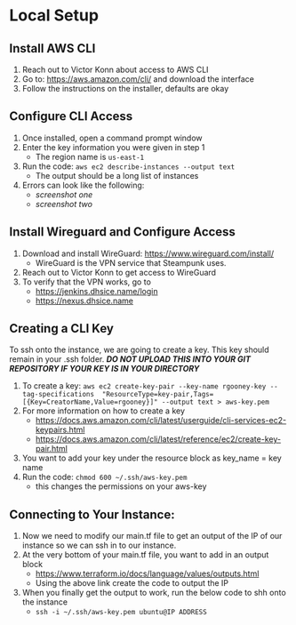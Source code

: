 # Local Setup

## Install AWS CLI
1. Reach out to Victor Konn about access to AWS CLI
2. Go to: https://aws.amazon.com/cli/ and download the interface
3. Follow the instructions on the installer, defaults are okay
   
## Configure CLI Access
1. Once installed, open a command prompt window
2. Enter the key information you were given in step 1
    + The region name is `us-east-1`
3. Run the code: `aws ec2 describe-instances --output text`
    + The output should be a long list of instances
4. Errors can look like the following:
   + *screenshot one*
   + *screenshot two*

## Install Wireguard and Configure Access
1. Download and install WireGuard: https://www.wireguard.com/install/
   + WireGuard is the VPN service that Steampunk uses.
2. Reach out to Victor Konn to get access to WireGuard
3. To verify that the VPN works, go to
   + https://jenkins.dhsice.name/login
   + https://nexus.dhsice.name

## Creating a CLI Key 
To ssh onto the instance, we are going to create a key. This key should remain in your .ssh folder. _**DO NOT UPLOAD THIS INTO YOUR GIT REPOSITORY IF YOUR KEY IS IN YOUR DIRECTORY**_
1. To create a key: `aws ec2 create-key-pair --key-name rgooney-key --tag-specifications  "ResourceType=key-pair,Tags=[{Key=CreatorName,Value=rgooney}]" --output text > aws-key.pem `
2. For more information on how to create a key
   + https://docs.aws.amazon.com/cli/latest/userguide/cli-services-ec2-keypairs.html
   + https://docs.aws.amazon.com/cli/latest/reference/ec2/create-key-pair.html
3. You want to add your key under the resource block as key_name = key name
4. Run the code: `chmod 600 ~/.ssh/aws-key.pem`
   + this changes the permissions on your aws-key

## Connecting to Your Instance:
1. Now we need to modify our main.tf file to get an output of the IP of our instance so we can ssh in to our instance.
2. At the very bottom of your main.tf file, you want to add in an output block
   + https://www.terraform.io/docs/language/values/outputs.html
   + Using the above link create the code to output the IP
3. When you finally get the output to work, run the below code to shh onto the instance
   + `ssh -i ~/.ssh/aws-key.pem ubuntu@IP ADDRESS`